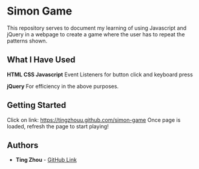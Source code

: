 # Simon Game

This repository serves to document my learning of using Javascript and jQuery in a webpage to create a game where the user has to repeat the patterns shown.

## What I Have Used

**HTML CSS Javascript**
Event Listeners for button click and keyboard press

**jQuery**
For efficiency in the above purposes.

## Getting Started
Click on link: https://tingzhouu.github.com/simon-game
Once page is loaded, refresh the page to start playing!


## Authors

* **Ting Zhou** - [GitHub Link](https://github.com/tingzhouu)
